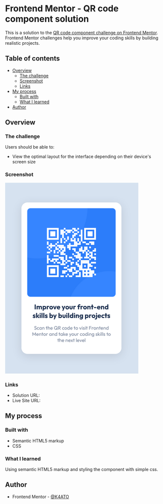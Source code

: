 # Frontend Mentor - QR code component solution

This is a solution to the [QR code component challenge on Frontend Mentor](https://www.frontendmentor.io/challenges/qr-code-component-iux_sIO_H). Frontend Mentor challenges help you improve your coding skills by building realistic projects.

## Table of contents

-   [Overview](#overview)
    -   [The challenge](#the-challenge)
    -   [Screenshot](#screenshot)
    -   [Links](#links)
-   [My process](#my-process)
    -   [Built with](#built-with)
    -   [What I learned](#what-i-learned)
-   [Author](#author)

## Overview

### The challenge

Users should be able to:

-   View the optimal layout for the interface depending on their device's screen size

### Screenshot

![](./screenshots/Screenshot%202023-03-15%20at%2018-49-39%20Frontend%20Mentor%20QR%20code%20component.png)

### Links

-   Solution URL: [](https://www.frontendmentor.io/solutions/desktopfirst-solution-using-semantic-html-cssand-simple-grid-rvDyJcqDGo)
-   Live Site URL: [](https://single-price-grid-component-k4ato.netlify.app/)

## My process

### Built with

-   Semantic HTML5 markup
-   CSS

### What I learned

Using semantic HTML5 markup and styling the component with simple css.

## Author

-   Frontend Mentor - [@K4ATO](https://www.frontendmentor.io/profile/K4ATO)
